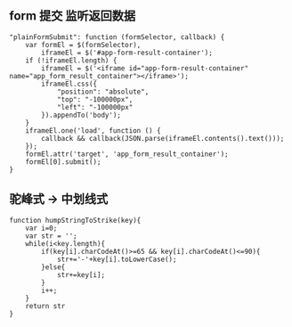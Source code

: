 ## form 提交 监听返回数据

    "plainFormSubmit": function (formSelector, callback) {
        var formEl = $(formSelector),
            iframeEl = $('#app-form-result-container');
        if (!iframeEl.length) {
            iframeEl = $('<iframe id="app-form-result-container" name="app_form_result_container"></iframe>');
            iframeEl.css({
                "position": "absolute",
                "top": "-100000px",
                "left": "-100000px"
            }).appendTo('body');
        }
        iframeEl.one('load', function () {
            callback && callback(JSON.parse(iframeEl.contents().text()));
        });
        formEl.attr('target', 'app_form_result_container');
        formEl[0].submit();
    }

## 驼峰式 -> 中划线式

    function humpStringToStrike(key){
        var i=0;
        var str = '';
        while(i<key.length){
            if(key[i].charCodeAt()>=65 && key[i].charCodeAt()<=90){
                str+='-'+key[i].toLowerCase();
            }else{
                str+=key[i];
            }
            i++;
        }
        return str
    }
